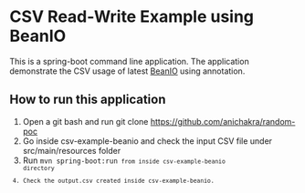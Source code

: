 # CSV Read-Write Example using BeanIO
This is a spring-boot command line application. The application demonstrate the CSV usage of latest [BeanIO](http://beanio.org/) using annotation.
## How to run this application
1)	Open a git bash and run git clone https://github.com/anichakra/random-poc
2)	Go inside csv-example-beanio and check the input CSV file under src/main/resources folder 
3)	Run <code>mvn spring-boot:run<code> from inside csv-example-beanio directory
4)	Check the output.csv created inside csv-example-beanio.
